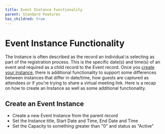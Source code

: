 ```yaml
---
title: Event Instance Functionality
parent: Standard Features
has_childred: true
---
```


# Event Instance Functionality

The Instance is often described as the record an individual is selecting as part of the registration process. This is the specific date(s) and time(s) of an event and required as a child record to the Event record. Once you [create your instance](https://sfdo-community-sprints.github.io/summit-events-app-documentation/docs/Getting-Started/create-basic-event/#create-the-related-event-instance), there is additional functionality to support some differences between instances that differ in date/time, how guests are captured as attendees or if you're trying to share a virtual meeting link. Here is a recap on how to create an Instance as well as some additional functionality.

## Create an Event Instance

- Create a new Event Instance from the parent record
- Set the Instance title, Start Date and Time, End Date and Time
- Set the Capacity to something greater than "0" and status as "Active"

